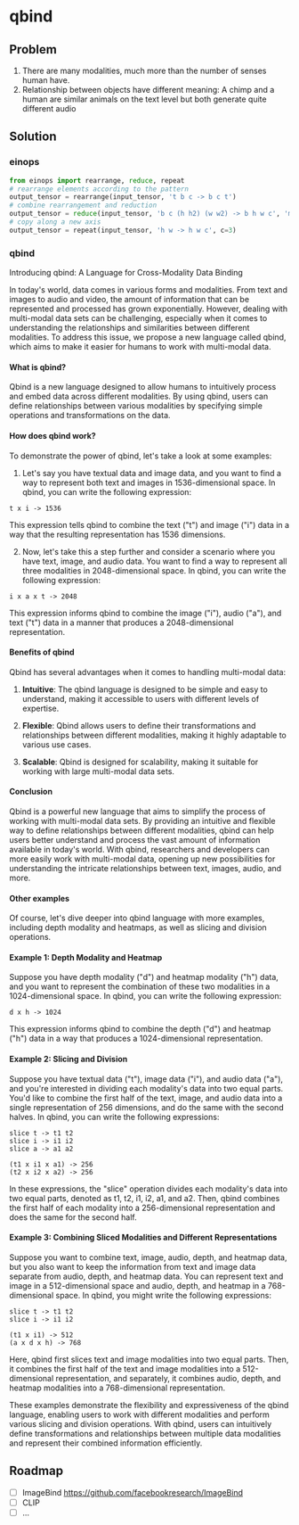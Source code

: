 
# qbind

## Problem

1. There are many modalities, much more than the number of senses human have.
2. Relationship between objects have different meaning: A chimp and a human are similar animals on the text level but both generate quite different audio

## Solution

### einops

```py
from einops import rearrange, reduce, repeat
# rearrange elements according to the pattern
output_tensor = rearrange(input_tensor, 't b c -> b c t')
# combine rearrangement and reduction
output_tensor = reduce(input_tensor, 'b c (h h2) (w w2) -> b h w c', 'mean', h2=2, w2=2)
# copy along a new axis
output_tensor = repeat(input_tensor, 'h w -> h w c', c=3)
```

### qbind

Introducing qbind: A Language for Cross-Modality Data Binding

In today's world, data comes in various forms and modalities. From text and images to audio and video, the amount of information that can be represented and processed has grown exponentially. However, dealing with multi-modal data sets can be challenging, especially when it comes to understanding the relationships and similarities between different modalities. To address this issue, we propose a new language called qbind, which aims to make it easier for humans to work with multi-modal data.

#### What is qbind?

Qbind is a new language designed to allow humans to intuitively process and embed data across different modalities. By using qbind, users can define relationships between various modalities by specifying simple operations and transformations on the data.

#### How does qbind work?

To demonstrate the power of qbind, let's take a look at some examples:

1. Let's say you have textual data and image data, and you want to find a way to represent both text and images in 1536-dimensional space. In qbind, you can write the following expression:

```
t x i -> 1536
```

This expression tells qbind to combine the text ("t") and image ("i") data in a way that the resulting representation has 1536 dimensions.

2. Now, let's take this a step further and consider a scenario where you have text, image, and audio data. You want to find a way to represent all three modalities in 2048-dimensional space. In qbind, you can write the following expression:

```
i x a x t -> 2048
```

This expression informs qbind to combine the image ("i"), audio ("a"), and text ("t") data in a manner that produces a 2048-dimensional representation.

#### Benefits of qbind

Qbind has several advantages when it comes to handling multi-modal data:

1. **Intuitive**: The qbind language is designed to be simple and easy to understand, making it accessible to users with different levels of expertise.

2. **Flexible**: Qbind allows users to define their transformations and relationships between different modalities, making it highly adaptable to various use cases.

3. **Scalable**: Qbind is designed for scalability, making it suitable for working with large multi-modal data sets.

#### Conclusion

Qbind is a powerful new language that aims to simplify the process of working with multi-modal data sets. By providing an intuitive and flexible way to define relationships between different modalities, qbind can help users better understand and process the vast amount of information available in today's world. With qbind, researchers and developers can more easily work with multi-modal data, opening up new possibilities for understanding the intricate relationships between text, images, audio, and more.

#### Other examples

Of course, let's dive deeper into qbind language with more examples, including depth modality and heatmaps, as well as slicing and division operations.

#### Example 1: Depth Modality and Heatmap

Suppose you have depth modality ("d") and heatmap modality ("h") data, and you want to represent the combination of these two modalities in a 1024-dimensional space. In qbind, you can write the following expression:

```
d x h -> 1024
```

This expression informs qbind to combine the depth ("d") and heatmap ("h") data in a way that produces a 1024-dimensional representation.

#### Example 2: Slicing and Division

Suppose you have textual data ("t"), image data ("i"), and audio data ("a"), and you're interested in dividing each modality's data into two equal parts. You'd like to combine the first half of the text, image, and audio data into a single representation of 256 dimensions, and do the same with the second halves. In qbind, you can write the following expressions:

```
slice t -> t1 t2
slice i -> i1 i2
slice a -> a1 a2

(t1 x i1 x a1) -> 256
(t2 x i2 x a2) -> 256
```

In these expressions, the "slice" operation divides each modality's data into two equal parts, denoted as t1, t2, i1, i2, a1, and a2. Then, qbind combines the first half of each modality into a 256-dimensional representation and does the same for the second half.

#### Example 3: Combining Sliced Modalities and Different Representations

Suppose you want to combine text, image, audio, depth, and heatmap data, but you also want to keep the information from text and image data separate from audio, depth, and heatmap data. You can represent text and image in a 512-dimensional space and audio, depth, and heatmap in a 768-dimensional space. In qbind, you might write the following expressions:

```
slice t -> t1 t2
slice i -> i1 i2

(t1 x i1) -> 512
(a x d x h) -> 768
```

Here, qbind first slices text and image modalities into two equal parts. Then, it combines the first half of the text and image modalities into a 512-dimensional representation, and separately, it combines audio, depth, and heatmap modalities into a 768-dimensional representation.

These examples demonstrate the flexibility and expressiveness of the qbind language, enabling users to work with different modalities and perform various slicing and division operations. With qbind, users can intuitively define transformations and relationships between multiple data modalities and represent their combined information efficiently.

## Roadmap

- [ ] ImageBind https://github.com/facebookresearch/ImageBind
- [ ] CLIP
- [ ] ...
